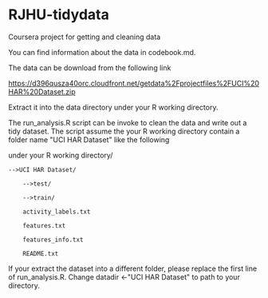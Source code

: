 RJHU-tidydata
=============

Coursera project for getting and cleaning data

You can find information about the data in codebook.md.

The data can be download from the following link

https://d396qusza40orc.cloudfront.net/getdata%2Fprojectfiles%2FUCI%20HAR%20Dataset.zip

Extract it into the data directory under your R working directory.

The run_analysis.R script can be invoke to clean the data and write out a tidy dataset. 
The script assume the your R working directory contain a folder name "UCI HAR Dataset" like the following


under your R working directory/

    -->UCI HAR Dataset/
    
        -->test/
        
        -->train/
        
        activity_labels.txt
        
        features.txt
        
        features_info.txt
        
        README.txt
        
If your extract the dataset into a different folder, please replace the first line of run_analysis.R.
Change datadir  <-"UCI HAR Dataset" to path to your directory.
        
